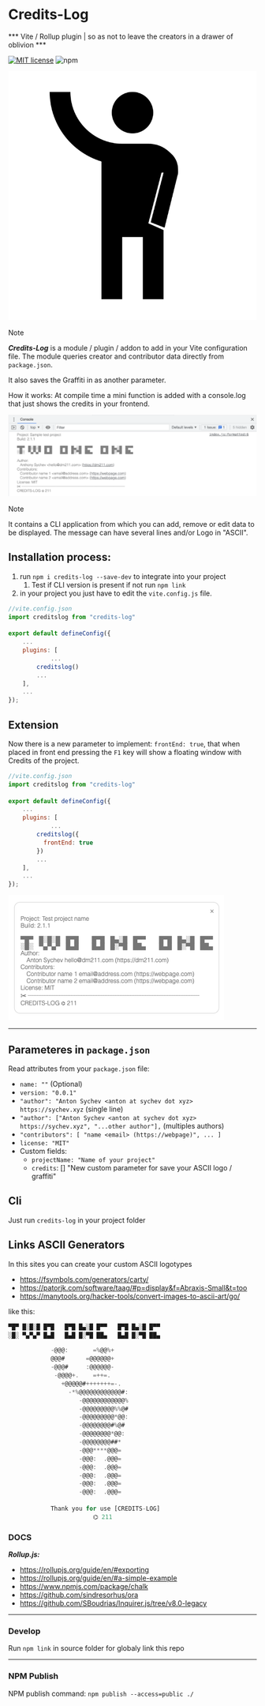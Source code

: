 # Credits-Log 

*** Vite / Rollup plugin | so as not to leave the creators in a drawer of oblivion ***

[![MIT license](https://img.shields.io/badge/license-MIT-brightgreen.svg)](http://opensource.org/licenses/MIT)
![npm](https://img.shields.io/npm/dm/credits-log?link=https%3A%2F%2Fwww.npmjs.com%2Fpackage%2Fcredits-log)

![logotype](logotype/logo.svg?raw=true)

> [!NOTE]
> ***Credits-Log*** is a module / plugin / addon to add in your Vite configuration file. 
>The module queries creator and contributor data directly from `package.json`. 
>
>It also saves the Graffiti in as another parameter.
>
>How it works: At compile time a mini function is added with a console.log that just shows the credits in your frontend.

![Screenshot](images/sceenshot.png)

> [!NOTE]
>It contains a CLI application from which you can add, remove or edit data to be displayed.
>The message can have several lines and/or Logo in "ASCII".


## Installation process:
  1) run `npm i credits-log --save-dev` to integrate into your project
     1) Test if CLI version is present if not run `npm link` 
  2) in your project you just have to edit the `vite.config.js` file.

```javascript
//vite.config.json
import creditslog from "credits-log"

export default defineConfig({
    ...
    plugins: [
		    ...
        creditslog()
        ...
    ],
    ...
});
```

## Extension

Now there is a new parameter to implement: `frontEnd: true`, that when placed in front end pressing the `F1` key will show a floating window with Credits of the project.

```javascript
//vite.config.json
import creditslog from "credits-log"

export default defineConfig({
    ...
    plugins: [
		    ...
        creditslog({
          frontEnd: true
        })
        ...
    ],
    ...
});
```

![Screenshot modal](images/screenshot_modal.png)

---

## Parameteres in `package.json`

Read attributes from your `package.json` file:

* `name: ""` (Optional)
* `version: "0.0.1"`
* `"author": "Anton Sychev <anton at sychev dot xyz> https://sychev.xyz` (single line)
* `"author": ["Anton Sychev <anton at sychev dot xyz> https://sychev.xyz", "...other author"],` (multiples authors)
* `"contributors": [
		"name <email> (https://webpage)",
        ...
	]`
* `license: "MIT"`
* Custom fields:
  * `projectName: "Name of your project"`
  * `credits`: [] "New custom parameter for save your ASCII logo / graffiti"


## Cli 

Just run `credits-log` in your project folder

## Links ASCII Generators

In this sites you can create your custom ASCII logotypes
* https://fsymbols.com/generators/carty/
* https://patorjk.com/software/taag/#p=display&f=Abraxis-Small&t=too
* https://manytools.org/hacker-tools/convert-images-to-ascii-art/go/

like this:

```javascript
▀█▀ █░█░█ █▀█   █▀█ █▄░█ █▀▀   █▀█ █▄░█ █▀▀
░█░ ▀▄▀▄▀ █▄█   █▄█ █░▀█ ██▄   █▄█ █░▀█ ██▄
```

```javascript
            -@@@:       =%@@%+                 
            @@@#      =@@@@@@+                
            -@@@#     :@@@@@@-                
             -@@@@+.    =++=.                 
               +@@@@@#+++++++=-.              
                 -*%@@@@@@@@@@@@#:            
                    -@@@@@@@@@@@@%            
                    -@@@@@@@@@%%@#            
                    -@@@@@@@@@*@@:            
                    -@@@@@@@@#%@#             
                    -@@@@@@@@*@@:             
                    -@@@@@@@@##*              
                    -@@@****@@@=              
                    -@@@:  .@@@=              
                    -@@@:  .@@@=              
                    -@@@:  .@@@=              
                    -@@@:  .@@@=              
                    -@@@:  .@@@=   
                    
            Thank you for use [CREDITS-LOG] 
                        ⌬ 211
```

### DOCS

***Rollup.js:***
  * https://rollupjs.org/guide/en/#exporting
  * https://rollupjs.org/guide/en/#a-simple-example
  * https://www.npmjs.com/package/chalk
  * https://github.com/sindresorhus/ora
  * https://github.com/SBoudrias/Inquirer.js/tree/v8.0-legacy

---

### Develop

Run `npm link` in source folder for globaly link this repo 

---

### NPM Publish

NPM publish command: `npm publish --access=public ./`